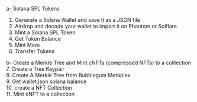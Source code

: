 a- Solana SPL Tokens
1. Generate a Solana Wallet and save it as a JSON file
2. Airdrop and decode your wallet to import it on Phantom or Solflare
3. Mint a Solana SPL Token
4. Get Token Balance
5. Mint More
6. Transfer Tokens

b- Create a Merkle Tree and Mint cNFTs (compressed NFTs) to a colllection <br/>
7. Create a Tree Keypair<br/>
8. Create A Merkle Tree from Bubblegum Metaplex<br/>
9. Get wallet.json solana balance<br/>
10. create a NFT Collection<br/>
11. Mint cNFT to a collection<br/>